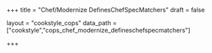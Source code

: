 +++
title = "Chef/Modernize DefinesChefSpecMatchers"
draft = false

layout = "cookstyle_cops"
data_path = ["cookstyle","cops_chef_modernize_defineschefspecmatchers"]

+++

<!-- The content of this page is automatically generated from the
cops_chef_modernize_defineschefspecmatchers.yml file in github.com/chef/cookstyle/blob/master/docs-chef-io/data/cookstyle/. -->
